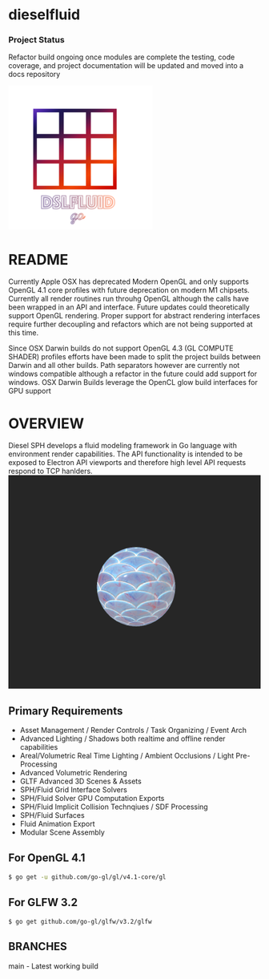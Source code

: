 # dieselfluid

### Project Status

Refactor build ongoing once modules are complete the testing, code coverage, and
project documentation will be updated and moved into a docs repository

![DieselFluid Go Logo](logo.png?raw=true "DieselFluid Go")


# README
Currently Apple OSX has deprecated Modern OpenGL and only supports OpenGL 4.1 core
profiles with future deprecation on modern M1 chipsets. Currently all render routines
run throuhg OpenGL although the calls have been wrapped in an API and interface. Future
updates could theoretically support OpenGL rendering. Proper support for abstract rendering
interfaces require further decoupling and refactors which are not being supported at this time. 

Since OSX Darwin builds do not support OpenGL 4.3 (GL COMPUTE SHADER) profiles efforts have been made to split the project builds between Darwin and all other builds. Path separators however are currently
not windows compatible although a refactor in the future could add support for windows.
OSX Darwin Builds leverage the OpenCL glow build interfaces for GPU support

# OVERVIEW

Diesel SPH develops a fluid modeling framework in Go language with environment
render capabilities. The API functionality is intended to be exposed to Electron
API viewports and therefore high level API requests respond to TCP hanlders.
![Screeshot](rendersphere.png?raw=true "Render Sphere")

## Primary Requirements
- Asset Management / Render Controls / Task Organizing / Event Arch
- Advanced Lighting / Shadows both realtime and offline render capabilities
- Areal/Volumetric Real Time Lighting / Ambient Occlusions / Light Pre-Processing
- Advanced Volumetric Rendering
- GLTF Advanced 3D Scenes & Assets
- SPH/Fluid Grid Interface Solvers
- SPH/Fluid Solver GPU Computation Exports
- SPH/Fluid Implicit Collision Technqiues / SDF Processing
- SPH/Fluid Surfaces
- Fluid Animation Export
- Modular Scene Assembly

##  For OpenGL 4.1
```bash
$ go get -u github.com/go-gl/gl/v4.1-core/gl
```

##  For GLFW 3.2
```bash
$ go get github.com/go-gl/glfw/v3.2/glfw
```

## BRANCHES

main - Latest working build
